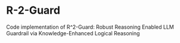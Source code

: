 # R-2-Guard
Code implementation of R^2-Guard: Robust Reasoning Enabled LLM Guardrail via Knowledge-Enhanced Logical Reasoning
